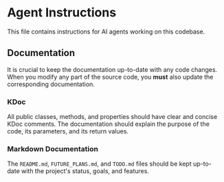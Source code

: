 # Agent Instructions

This file contains instructions for AI agents working on this codebase.

## Documentation

It is crucial to keep the documentation up-to-date with any code changes. When you modify any part of the source code, you **must** also update the corresponding documentation.

### KDoc
All public classes, methods, and properties should have clear and concise KDoc comments. The documentation should explain the purpose of the code, its parameters, and its return values.

### Markdown Documentation
The `README.md`, `FUTURE_PLANS.md`, and `TODO.md` files should be kept up-to-date with the project's status, goals, and features.
